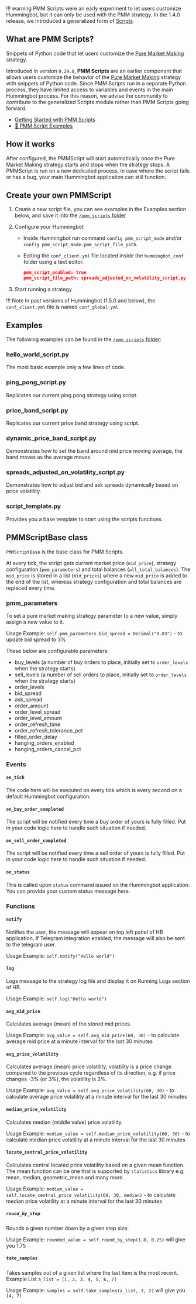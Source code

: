 !!! warning
    PMM Scripts were an early experiment to let users customize Hummingbot, but it can only be used with the PMM strategy. In the 1.4.0 release, we introduced a generalized form of [Scripts](./index.md)

## What are PMM Scripts?

Snippets of Python code that let users customize the [Pure Market Making](/strategies/pure-market-making) strategy.

Introduced in version `0.29.0`, **PMM Scripts** are an earlier component that allows users customize the behavior of the [Pure Market Making](/strategies/pure-market-making) strategy with snippets of Python code. Since PMM Scripts run in a separate Python process, they have limited access to variables and events in the main Hummingbot process. For this reason, we advise the community to contribute to the generalized Scripts module rather than PMM Scripts going forward.

- [Getting Started with PMM Scripts](pmm-scripts)
- [📁 PMM Script Examples](https://github.com/hummingbot/hummingbot/tree/master/pmm_scripts)

## How it works

After configured, the PMMScript will start automatically once the Pure Market Making strategy starts and stops when the strategy stops.
A PMMScript is run on a new dedicated process, in case where the script fails or has a bug, your main Hummingbot
application can still function.

## Create your own PMMScript

1. Create a new script file, you can see examples in the Examples section below, and save it into the [`/pmm_scripts` folder](https://github.com/hummingbot/hummingbot/tree/development/pmm_scripts)
2. Configure your Hummingbot
    * Inside Hummingbot run command `config pmm_script_mode` and/or `config pmm_script_mode.pmm_script_file_path`.
    * Editing the `conf_client.yml` file located inside the `hummingbot_conf` folder using a text editor.

        ```json
        pmm_script_enabled: true
        pmm_script_file_path: spreads_adjusted_on_volatility_script.py

        ```

3. Start running a strategy

!!! Note
    In past versions of Hummingbot (1.5.0 and below), the `conf_client.yml` file is named `conf_global.yml`

## Examples

The following examples can be found in the [`/pmm_scripts` folder](https://github.com/hummingbot/hummingbot/tree/development/pmm_scripts):

### hello_world_script.py

The most basic example only a few lines of code.

### ping_pong_script.py

Replicates our current ping pong strategy using script.

### price_band_script.py

Replicates our current price band strategy using script.

### dynamic_price_band_script.py

Demonstrates how to set the band around mid price moving average, the band moves as the average moves.

### spreads_adjusted_on_volatility_script.py

Demonstrates how to adjust bid and ask spreads dynamically based on price volatility.

### script_template.py

Provides you a base template to start using the scripts functions.

## PMMScriptBase class

`PMMScriptBase` is the base class for PMM Scripts.

At every tick, the script gets current market price (`mid_price`), strategy configuration (`pmm_parameters`) and
total balances (`all_total_balances`). The `mid_price` is stored in a list (`mid_prices`) where a new `mid_price`
is added to the end of the list, whereas strategy configuration and total balances are replaced every time.

### pmm_parameters

To set a pure market making strategy parameter to a new value, simply assign a new value to it.

Usage Example: `self.pmm_parameters.bid_spread = Decimal("0.03")` - to update bid spread to 3%

These below are configurable parameters:

* buy_levels (a number of buy orders to place, initially set to `order_levels` when the strategy starts)
* sell_levels (a number of sell orders to place, initially set to `order_levels` when the strategy starts)
* order_levels
* bid_spread
* ask_spread
* order_amount
* order_level_spread
* order_level_amount
* order_refresh_time
* order_refresh_tolerance_pct
* filled_order_delay
* hanging_orders_enabled
* hanging_orders_cancel_pct

### Events

#### `on_tick`

  The code here will be executed on every tick which is every second on a default Hummingbot configuration.

#### `on_buy_order_completed`

  The script will be notified every time a buy order of yours is fully filled. Put in your code logic here to handle such
  situation if needed.

#### `on_sell_order_completed`

  The script will be notified every time a sell order of yours is fully filled. Put in your code logic here to handle such
  situation if needed.

#### `on_status`

  This is called upon `status` command issued on the Hummingbot application. You can provide your custom status message
  here.

### Functions

#### `notify`

  Notifies the user, the message will appear on top left panel of HB application.
  If Telegram integration enabled, the message will also be sent to the telegram user.

  Usage Example: `self.notify("Hello world")`

#### `log`

  Logs message to the strategy log file and display it on Running Logs section of HB.

  Usage Example: `self.log("Hello world")`

#### `avg_mid_price`

  Calculates average (mean) of the stored mid prices.

  Usage Example: `avg_value = self.avg_mid_price(60, 30)` - to calculate average mid price at a minute interval for the
  last 30 minutes

#### `avg_price_volatility`

  Calculates average (mean) price volatility, volatility is a price change compared to the previous cycle regardless of
  its direction, e.g. if price changes -3% (or 3%), the volatility is 3%.

  Usage Example: `avg_value = self.avg_price_volatility(60, 30)` - to calculate average price volatility at a minute
  interval for the last 30 minutes

#### `median_price_volatility`

  Calculates median (middle value) price volatility.

  Usage Example: `median_value = self.median_price_volatility(60, 30)` - to calculate median price volatility at
  a minute interval for the last 30 minutes

#### `locate_central_price_volatility`

  Calculates central located price volatility based on a given mean function. The mean function can be one
  that is supported by `statistics` library e.g. mean, median, geometric_mean and many more.

  Usage Example: `median_value = self.locate_central_price_volatility(60, 30, median)` - to calculate median price
  volatility at a minute interval for the last 30 minutes

##### `round_by_step`

  Rounds a given number down by a given step size.

  Usage Example: `rounded_value = self.round_by_step(1.8, 0.25)` will give you 1.75

##### `take_samples`

  Takes samples out of a given list where the last item is the most recent.
  Example List `a_list = [1, 2, 3, 4, 5, 6, 7]`

  Usage Example: `samples = self.take_samples(a_list, 3, 2)` will give you `[4, 7]`
